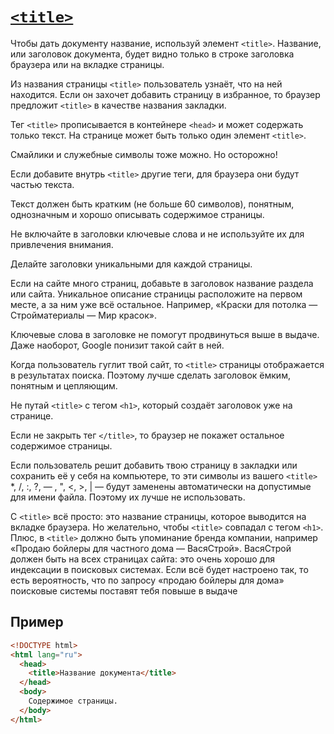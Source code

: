 # [`<title>`](../index.md)

Чтобы дать документу название, используй элемент `<title>`. Название, или заголовок документа, будет видно только в строке заголовка браузера или на вкладке страницы.

Из названия страницы `<title>` пользователь узнаёт, что на ней находится. Если он захочет добавить страницу в избранное, то браузер предложит `<title>` в качестве названия закладки.

Тег `<title>` прописывается в контейнере `<head>` и может содержать только текст. На странице может быть только один элемент `<title>`.

Смайлики и служебные символы тоже можно. Но осторожно!

Если добавите внутрь `<title>` другие теги, для браузера они будут частью текста.

Текст должен быть кратким (не больше 60 символов), понятным, однозначным и хорошо описывать содержимое страницы.

Не включайте в заголовки ключевые слова и не используйте их для привлечения внимания.

Делайте заголовки уникальными для каждой страницы.

Если на сайте много страниц, добавьте в заголовок название раздела или сайта. Уникальное описание страницы расположите на первом месте, а за ним уже всё остальное. Например, «Краски для потолка — Стройматериалы — Мир красок».

Ключевые слова в заголовке не помогут продвинуться выше в выдаче. Даже наоборот, Google понизит такой сайт в ней.

Когда пользователь гуглит твой сайт, то `<title>` страницы отображается в результатах поиска. Поэтому лучше сделать заголовок ёмким, понятным и цепляющим.

Не путай `<title>` с тегом `<h1>`, который создаёт заголовок уже на странице.

Если не закрыть тег `</title>`, то браузер не покажет остальное содержимое страницы.

Если пользователь решит добавить твою страницу в закладки или сохранить её у себя на компьютере, то эти символы из вашего `<title>` \*, /, :, ?, — , ", <, >, | — будут заменены автоматически на допустимые для имени файла. Поэтому их лучше не использовать.

С `<title>` всё просто: это название страницы, которое выводится на вкладке браузера. Но желательно, чтобы `<title>` совпадал с тегом `<h1>`. Плюс, в `<title>` должно быть упоминание бренда компании, например «Продаю бойлеры для частного дома — ВасяСтрой». ВасяСтрой должен быть на всех страницах сайта: это очень хорошо для индексации в поисковых системах. Если всё будет настроено так, то есть вероятность, что по запросу «продаю бойлеры для дома» поисковые системы поставят тебя повыше в выдаче

## Пример

```html
<!DOCTYPE html>
<html lang="ru">
  <head>
    <title>Название документа</title>
  </head>
  <body>
    Содержимое страницы.
  </body>
</html>
```
